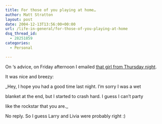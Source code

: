 ```yaml
---
title: For those of you playing at home…
author: Matt Stratton
layout: post
date: 2004-12-13T13:56:00+00:00
url: /life-in-general/for-those-of-you-playing-at-home
dsq_thread_id:
  - 28251859
categories:
  - Personal

---
```

On &#8216;s advice, on Friday afternoon I emailed [that girl from Thursday night][1].

It was nice and breezy:

_Hey, I hope you had a good time last night. I&#8217;m sorry I was a wet
  
blanket at the end, but I started to crash hard. I guess I can&#8217;t party
  
like the rockstar that you are._

No reply. So I guess Larry and Livia were probably right :)

 [1]: https://mugsy1274.livejournal.com/315249.html